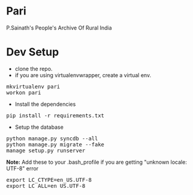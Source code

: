 <h1>Pari</h1>


P.Sainath's People's Archive Of Rural India


Dev Setup
==========

* clone the repo.
* if you are using virtualenvwrapper, create a virtual env.
<pre>
mkvirtualenv pari
workon pari
</pre>
* Install the dependencies
<pre>
pip install -r requirements.txt
</pre>
* Setup the database
<pre>
python manage.py syncdb --all
python manage.py migrate --fake
manage setup.py runserver
</pre>

<b>Note:</b> Add these to your .bash_profile if you are getting "unknown locale: UTF-8" error
<pre>
export LC_CTYPE=en_US.UTF-8
export LC_ALL=en_US.UTF-8
</pre>
